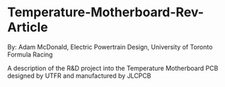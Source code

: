 # Temperature-Motherboard-Rev-Article
By: Adam McDonald, Electric Powertrain Design, University of Toronto Formula Racing

A description of the R&amp;D project into the Temperature Motherboard PCB designed by UTFR and manufactured by JLCPCB
